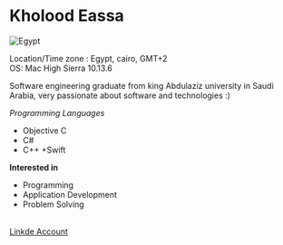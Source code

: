  #  Kholood Eassa <br>
 
 ![Egypt](https://media.webjet.com.au/Images/cities/1200x472/CAI1.jpg)

Location/Time zone : Egypt, cairo, GMT+2 <br>
OS: Mac High Sierra 10.13.6 <br>

Software engineering graduate from king Abdulaziz university in Saudi Arabia,
very passionate about software and technologies :)


*Programming Languages*
+ Objective C
+ C#
+ C++
+Swift

**Interested in**
- Programming
- Application Development
- Problem Solving <br><br>

<a href="https://www.linkedin.com/in/kholood-eassa-44220996//"> Linkde Account </a>
